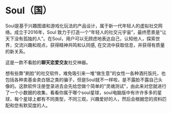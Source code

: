 # Soul（国）

Soul是基于兴趣图谱和游戏化玩法的产品设计，属于新一代年轻人的虚拟社交网络。成立于2016年，Soul 致力于打造一个“年轻人的社交元宇宙”，最终愿景是“让天下没有孤独的人”。在Soul，用户可以无顾虑地表达自己，认知他人，探索世界，交流兴趣和观点，获得精神共鸣和认同感, 在交流中获取信息，并获得有质量的新关系。

这是一款不看脸的**聊天恋爱交友**社交神器。

想有些靠"刷脸”的社交软件，难免吸引来一堆“做生意”的女性一各种酒托饭托，也包括各种卖基金卖白银之类的骗子，但是Soul就不一样啦，是不露脸不露自己头像的。这款软件注册登录进去会先给您做个简单的"灵魂测试"，由此来对您就进行了一个小数据的收集，看看你属于哪个soul星球，soul电脑版中有许许多多的星球，每个星球上都有不同类型，不同三观，兴趣爱好的人，然后会根据您的资料匹配和您有默契度的人。
